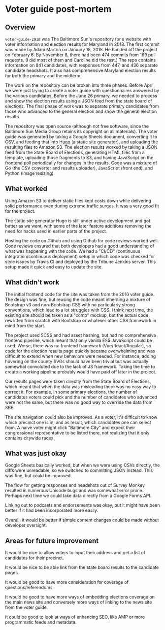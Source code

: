 # Voter guide post-mortem

## Overview
`voter-guide-2018` was The Baltimore Sun's repository for a website with voter information and election results for Maryland in 2018. The first commit was made by Adam Marton on January 18, 2018. He handed off the project on February 6. By November 8, there had been 474 commits from 169 pull requests. (I did most of them and Caroline did the rest.) The repo contains information on 841 candidates, with responses from 447, and 436 separate candidate headshots. It also has comprehensive Maryland election results for both the primary and the midterm.

The work on the repository can be broken into three phases. Before April, we were just trying to create a voter guide with questionnaires answered by the various candidates. Before the June 26 primary, we needed to process and show the election results using a JSON feed from the state board of elections. The final phase of work was to separate primary candidates from those who advanced to the general election and show the general election results.

The repository was open source (although not free software, since the Baltimore Sun Media Group retains its copyright on all materials). The voter guide was generated by taking a Google Sheets document, converting it to CSV, and feeding that into [Hugo](https://gohugo.io) (a static site generator), and uploading the resulting files to Amazon S3. The election results worked by taking a JSON feed from the State Board of Elections, generating HTML files from a template, uploading those fragments to S3, and having JavaScript on the frontend poll periodically for changes in the results. Code was a mixture of Go (the CSV converter and results uploader), JavaScript (front end), and Python (image resizing).

## What worked

Using Amazon S3 to deliver static files kept costs down while delivering solid performance even during extreme traffic surges. It was a very good fit for the project.

The static site generator Hugo is still under active development and got better as we went, with some of the later feature additions removing the need for hacks used in earlier parts of the project.

Hosting the code on Github and using Github for code reviews worked well. Code reviews ensured that both developers had a good understanding of what was happening with the code. We had a "CI/CD" (continuous integration/continuous deployment) setup in which code was checked for style issues by Travis CI and deployed by the Tribune Jenkins server. This setup made it quick and easy to update the site.

## What didn't work

The initial frontend code for the site was taken from the 2016 voter guide. The design was fine, but reusing the code meant inheriting a mixture of Bootstrap v3 and non-Bootstrap CSS with no particularly strong conventions, which lead to a lot struggles with CSS. I think next time, the existing site should be taken as a "comp" mockup, but the actual code rewritten from scratch with Bootstrap or whatever other CSS framework in mind from the start.

The project used SCSS and had asset hashing, but had no comprehensive frontend pipeline, which meant that only vanilla ES5 JavaScript could be used. Worse, there was no frontend framework (Vue/React/Angular), so code for the election results page quickly became overwhelming and was difficult to extend when new behaviors were needed. For instance, adding hovering on the county SVGs should have been trivial but was actually somewhat convoluted due to the lack of JS framework. Taking the time to create a working pipeline probably would have paid off later in the project.

Our results pages were taken directly from the State Board of Elections, which meant that when the data was misleading there was no easy way to correct it. For example, in some primary elections, the number of candidates voters could pick and the number of candidates who advanced were not the same, but there was no good way to override the data from SBE.

The site navigation could also be improved. As a voter, it's difficult to know which precinct one is in, and as result, which candidates one can select from. A naive voter might click "Baltimore City" and expect their congressional representative to be listed there, not realizing that it only contains citywide races.

## What was just okay

Google Sheets basically worked, but when we were using CSVs directly, the diffs were unreadable, so we switched to committing JSON instead. This was fine, but could be improved.

The flow for getting responses and headshots out of Survey Monkey resulted in numerous Unicode bugs and was somewhat error prone. Perhaps next time we could take data directly from a Google Forms API.

Linking out to podcasts and endorsements was okay, but it might have been better if it had been incorporated more easily.

Overall, it would be better if simple content changes could be made without developer oversight.

## Areas for future improvement

It would be nice to allow voters to input their address and get a list of candidates for their precinct.

It would be nice to be able link from the state board results to the candidate pages.

It would be good to have more consideration for coverage of questions/referendums.

It would be good to have more ways of embedding elections coverage on the main news site and conversely more ways of linking to the news site from the voter guide.

It could be good to look at ways of enhancing SEO, like AMP or more programmatic feeds and metadata.

